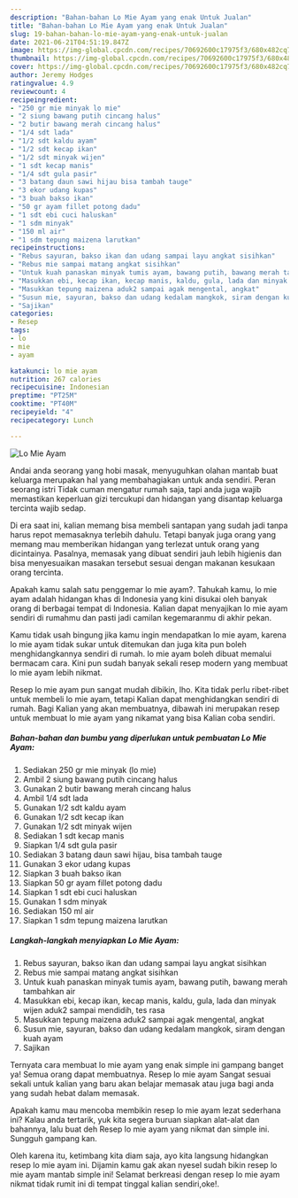 ```yaml
---
description: "Bahan-bahan Lo Mie Ayam yang enak Untuk Jualan"
title: "Bahan-bahan Lo Mie Ayam yang enak Untuk Jualan"
slug: 19-bahan-bahan-lo-mie-ayam-yang-enak-untuk-jualan
date: 2021-06-21T04:51:19.847Z
image: https://img-global.cpcdn.com/recipes/70692600c17975f3/680x482cq70/lo-mie-ayam-foto-resep-utama.jpg
thumbnail: https://img-global.cpcdn.com/recipes/70692600c17975f3/680x482cq70/lo-mie-ayam-foto-resep-utama.jpg
cover: https://img-global.cpcdn.com/recipes/70692600c17975f3/680x482cq70/lo-mie-ayam-foto-resep-utama.jpg
author: Jeremy Hodges
ratingvalue: 4.9
reviewcount: 4
recipeingredient:
- "250 gr mie minyak lo mie"
- "2 siung bawang putih cincang halus"
- "2 butir bawang merah cincang halus"
- "1/4 sdt lada"
- "1/2 sdt kaldu ayam"
- "1/2 sdt kecap ikan"
- "1/2 sdt minyak wijen"
- "1 sdt kecap manis"
- "1/4 sdt gula pasir"
- "3 batang daun sawi hijau bisa tambah tauge"
- "3 ekor udang kupas"
- "3 buah bakso ikan"
- "50 gr ayam fillet potong dadu"
- "1 sdt ebi cuci haluskan"
- "1 sdm minyak"
- "150 ml air"
- "1 sdm tepung maizena larutkan"
recipeinstructions:
- "Rebus sayuran, bakso ikan dan udang sampai layu angkat sisihkan"
- "Rebus mie sampai matang angkat sisihkan"
- "Untuk kuah panaskan minyak tumis ayam, bawang putih, bawang merah tambahkan air"
- "Masukkan ebi, kecap ikan, kecap manis, kaldu, gula, lada dan minyak wijen aduk2 sampai mendidih, tes rasa"
- "Masukkan tepung maizena aduk2 sampai agak mengental, angkat"
- "Susun mie, sayuran, bakso dan udang kedalam mangkok, siram dengan kuah ayam"
- "Sajikan"
categories:
- Resep
tags:
- lo
- mie
- ayam

katakunci: lo mie ayam 
nutrition: 267 calories
recipecuisine: Indonesian
preptime: "PT25M"
cooktime: "PT40M"
recipeyield: "4"
recipecategory: Lunch

---
```



![Lo Mie Ayam](https://img-global.cpcdn.com/recipes/70692600c17975f3/680x482cq70/lo-mie-ayam-foto-resep-utama.jpg)

Andai anda seorang yang hobi masak, menyuguhkan olahan mantab buat keluarga merupakan hal yang membahagiakan untuk anda sendiri. Peran seorang istri Tidak cuman mengatur rumah saja, tapi anda juga wajib memastikan keperluan gizi tercukupi dan hidangan yang disantap keluarga tercinta wajib sedap.

Di era  saat ini, kalian memang bisa membeli santapan yang sudah jadi tanpa harus repot memasaknya terlebih dahulu. Tetapi banyak juga orang yang memang mau memberikan hidangan yang terlezat untuk orang yang dicintainya. Pasalnya, memasak yang dibuat sendiri jauh lebih higienis dan bisa menyesuaikan masakan tersebut sesuai dengan makanan kesukaan orang tercinta. 



Apakah kamu salah satu penggemar lo mie ayam?. Tahukah kamu, lo mie ayam adalah hidangan khas di Indonesia yang kini disukai oleh banyak orang di berbagai tempat di Indonesia. Kalian dapat menyajikan lo mie ayam sendiri di rumahmu dan pasti jadi camilan kegemaranmu di akhir pekan.

Kamu tidak usah bingung jika kamu ingin mendapatkan lo mie ayam, karena lo mie ayam tidak sukar untuk ditemukan dan juga kita pun boleh menghidangkannya sendiri di rumah. lo mie ayam boleh dibuat memalui bermacam cara. Kini pun sudah banyak sekali resep modern yang membuat lo mie ayam lebih nikmat.

Resep lo mie ayam pun sangat mudah dibikin, lho. Kita tidak perlu ribet-ribet untuk membeli lo mie ayam, tetapi Kalian dapat menghidangkan sendiri di rumah. Bagi Kalian yang akan membuatnya, dibawah ini merupakan resep untuk membuat lo mie ayam yang nikamat yang bisa Kalian coba sendiri.

<!--inarticleads1-->

##### Bahan-bahan dan bumbu yang diperlukan untuk pembuatan Lo Mie Ayam:

1. Sediakan 250 gr mie minyak (lo mie)
1. Ambil 2 siung bawang putih cincang halus
1. Gunakan 2 butir bawang merah cincang halus
1. Ambil 1/4 sdt lada
1. Gunakan 1/2 sdt kaldu ayam
1. Gunakan 1/2 sdt kecap ikan
1. Gunakan 1/2 sdt minyak wijen
1. Sediakan 1 sdt kecap manis
1. Siapkan 1/4 sdt gula pasir
1. Sediakan 3 batang daun sawi hijau, bisa tambah tauge
1. Gunakan 3 ekor udang kupas
1. Siapkan 3 buah bakso ikan
1. Siapkan 50 gr ayam fillet potong dadu
1. Siapkan 1 sdt ebi cuci haluskan
1. Gunakan 1 sdm minyak
1. Sediakan 150 ml air
1. Siapkan 1 sdm tepung maizena larutkan




<!--inarticleads2-->

##### Langkah-langkah menyiapkan Lo Mie Ayam:

1. Rebus sayuran, bakso ikan dan udang sampai layu angkat sisihkan
1. Rebus mie sampai matang angkat sisihkan
1. Untuk kuah panaskan minyak tumis ayam, bawang putih, bawang merah tambahkan air
1. Masukkan ebi, kecap ikan, kecap manis, kaldu, gula, lada dan minyak wijen aduk2 sampai mendidih, tes rasa
1. Masukkan tepung maizena aduk2 sampai agak mengental, angkat
1. Susun mie, sayuran, bakso dan udang kedalam mangkok, siram dengan kuah ayam
1. Sajikan




Ternyata cara membuat lo mie ayam yang enak simple ini gampang banget ya! Semua orang dapat membuatnya. Resep lo mie ayam Sangat sesuai sekali untuk kalian yang baru akan belajar memasak atau juga bagi anda yang sudah hebat dalam memasak.

Apakah kamu mau mencoba membikin resep lo mie ayam lezat sederhana ini? Kalau anda tertarik, yuk kita segera buruan siapkan alat-alat dan bahannya, lalu buat deh Resep lo mie ayam yang nikmat dan simple ini. Sungguh gampang kan. 

Oleh karena itu, ketimbang kita diam saja, ayo kita langsung hidangkan resep lo mie ayam ini. Dijamin kamu gak akan nyesel sudah bikin resep lo mie ayam mantab simple ini! Selamat berkreasi dengan resep lo mie ayam nikmat tidak rumit ini di tempat tinggal kalian sendiri,oke!.

